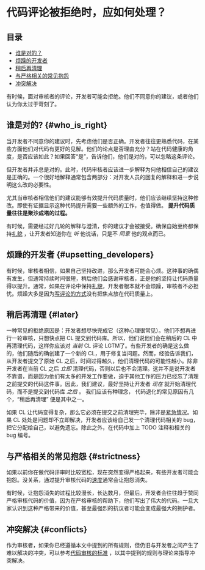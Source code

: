 # 代码评论被拒绝时，应如何处理？

## 目录
*   [谁是对的？](#who_is_right)
*   [烦躁的开发者](#upsetting_developers)
*   [稍后再清理](#later)
*   [与严格相关的常见抱怨](#strictness)
*   [冲突解决](#conflicts)

有时候，面对审核者的评论，开发者可能会拒绝。他们不同意你的建议，或者他们认为你太过于苛刻了。

## 谁是对的? {#who_is_right}

当开发者不同意你的建议时，先考虑他们是否正确。开发者往往更熟悉代码，在某些方面他们对代码有更好的见解。他们的论点是否理由充分？站在代码健康的角度，是否应该如此？如果回答“是”，告诉他们，他们是对的，可以忽略这条评论。

但开发者并非总是对的。此时，代码审核者应该进一步解释为何他相信自己的建议是正确的。一个很好地解释通常包含两部分：对开发人员的回复的解释和进一步说明这么改的必要性。

尤其当审核者相信他们的建议能够有效提升代码质量时，他们应该继续坚持这种修改。即使有证据显示这种代码提升需要一些额外的工作，也值得做。 **提升代码质量往往是聚沙成塔的过程。**

有时候，需要经过好几轮的解释与澄清，你的建议才会被接受。确保自始至终都保持[礼貌](comments.md#courtesy) ，让开发者知道你在 *听* 他说话，只是不 *同意* 他的观点而已。

## 烦躁的开发者 {#upsetting_developers}

有时候，审核者相信，如果自己坚持改进，那么开发者可能会心烦。这种事的确偶有发生，但通常持续时间很短，稍后他们会感谢审核者，正是他的坚持让代码质量得以提升。通常，如果在评论中保持[礼貌](comments.md#courtesy)，开发者根本就不会烦躁，审核者不必担忧。烦躁大多是因为[写评论的方式](comments.md#courtesy)没有把焦点放在代码质量上。

## 稍后再清理 {#later}

一种常见的拒绝原因是：开发者想尽快完成它（这种心理很常见）。他们不想再进行一轮审核，只想快点把 CL 提交到代码库。所以，他们说他们会在稍后的 CL 中再清理代码，这样你应该对 *当前* CL 评论 LGTM了。有些开发者的确是这么做的，他们随后的确创建了一个新的 CL，用于修复当问题。然而，经验告诉我们，从开发者提交了原始 CL 之后，时间过得越久，他们清理代码的可能性越小。除非开发者在当前 CL 之后 *立即* 清理代码，否则以后也不会清理。这并不是说开发者不靠谱，而是因为他们有太多的开发工作要做，迫于其他工作的压力已经忘了清理之前提交的代码这件事。因此，我们建议，最好坚持让开发者 *现在* 就开始清理代码，而不是提交到代码库 *之后* 。 我们应该有种理念， 代码退化的常见原因有几个，“稍后再清理” 便是其中之一。

如果 CL 让代码变得复杂，那么它必须在提交之前清理完毕，除非是[紧急情况](../emergencies.md)。如果 CL 处处是问题却不立即解决，开发者应该给自己发一个清理代码相关的 bug，把它分配给自己，以避免遗忘。除此之外，在代码中加上 TODO 注释和相关的 bug 编号。

## 与严格相关的常见抱怨 {#strictness}

如果以前你在做代码评审时比较宽松，现在突然变得严格起来，有些开发者可能会抱怨。没关系，通过提升审核代码的[速度](speed.md)通常会让抱怨消失。

有时候，让抱怨消失的过程比较漫长，长达数月，但最后，开发者会往往趋于赞同严格审核代码的价值，因为在严格审核的帮助下，他们写出了伟大的代码。一旦大家认识到这种严格带来的价值，甚至最强烈的抗议者可能会变成最强大的拥护者。

## 冲突解决 {#conflicts}

作为审核者，如果你已经遵循本文中提到的所有规则，但仍旧与开发者之间产生了难以解决的冲突，可以参考[代码审核的标准](standard.md) ，以其中提到的规则与理论来指导冲突解决。
